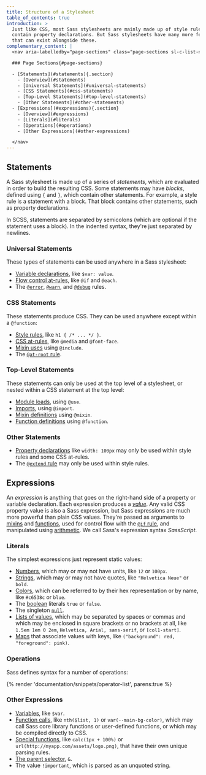 ```yaml
---
title: Structure of a Stylesheet
table_of_contents: true
introduction: >
  Just like CSS, most Sass stylesheets are mainly made up of style rules that
  contain property declarations. But Sass stylesheets have many more features
  that can exist alongside these.
complementary_content: |
  <nav aria-labelledby="page-sections" class="page-sections sl-c-list-navigation-wrapper sl-c-list-navigation-wrapper--collapsible">

  ### Page Sections{#page-sections}

  - [Statements](#statements){.section}
    - [Overview](#statements)
    - [Universal Statements](#universal-statements)
    - [CSS Statements](#css-statements)
    - [Top-Level Statements](#top-level-statements)
    - [Other Statements](#other-statements)
  - [Expressions](#expressions){.section}
    - [Overview](#expressions)
    - [Literals](#literals)
    - [Operations](#operations)
    - [Other Expressions](#other-expressions)

  </nav>
---
```


## Statements

A Sass stylesheet is made up of a series of _statements_, which are evaluated in
order to build the resulting CSS. Some statements may have _blocks_, defined
using `{` and `}`, which contain other statements. For example, a style rule is
a statement with a block. That block contains other statements, such as property
declarations.

In SCSS, statements are separated by semicolons (which are optional if the
statement uses a block). In the indented syntax, they're just separated by
newlines.

### Universal Statements

These types of statements can be used anywhere in a Sass stylesheet:

- [Variable declarations](../../variables), like `$var: value`.
- [Flow control at-rules](../../at-rules/control), like `@if` and `@each`.
- The [`@error`](../../at-rules/error), [`@warn`](../../at-rules/warn), and
  [`@debug`](../../at-rules/debug) rules.

### CSS Statements

These statements produce CSS. They can be used anywhere except within a
`@function`:

- [Style rules](../../style-rules), like `h1 { /* ... */ }`.
- [CSS at-rules](../../at-rules/css), like `@media` and `@font-face`.
- [Mixin uses](../../at-rules/mixin) using `@include`.
- The [`@at-root` rule](../../at-rules/at-root).

### Top-Level Statements

These statements can only be used at the top level of a stylesheet, or nested
within a CSS statement at the top level:

- [Module loads](../../at-rules/use), using `@use`.
- [Imports](../../at-rules/import), using `@import`.
- [Mixin definitions](../../at-rules/mixin) using `@mixin`.
- [Function definitions](../../at-rules/function) using `@function`.

### Other Statements

- [Property declarations](../../style-rules/declarations) like `width: 100px` may
  only be used within style rules and some CSS at-rules.
- The [`@extend` rule](../../at-rules/extend) may only be used within style rules.

## Expressions

An _expression_ is anything that goes on the right-hand side of a property or
variable declaration. Each expression produces a _[value][]_. Any valid CSS property
value is also a Sass expression, but Sass expressions are much more powerful
than plain CSS values. They're passed as arguments to [mixins][] and
[functions][], used for control flow with the [`@if` rule][], and manipulated using
[arithmetic][]. We call Sass's expression syntax _SassScript_.

[value]: ../../values
[mixins]: ../../at-rules/mixin
[functions]: ../../at-rules/function
[`@if` rule]: ../../at-rules/control/if
[arithmetic]: ../../operators/numeric

### Literals

The simplest expressions just represent static values:

- [Numbers](../../values/numbers), which may or may not have units, like `12` or
  `100px`.
- [Strings](../../values/strings), which may or may not have quotes, like
  `"Helvetica Neue"` or `bold`.
- [Colors](../../values/colors), which can be referred to by their hex
  representation or by name, like `#c6538c` or `blue`.
- The [boolean](../../values/booleans) literals `true` or `false`.
- The singleton [`null`](../../values/null).
- [Lists of values](../../values/lists), which may be separated by spaces or commas
  and which may be enclosed in square brackets or no brackets at all, like
  `1.5em 1em 0 2em`, `Helvetica, Arial, sans-serif`, or `[col1-start]`.
- [Maps](../../values/maps) that associate values with keys, like
  `("background": red, "foreground": pink)`.

### Operations

Sass defines syntax for a number of operations:

{% render 'documentation/snippets/operator-list', parens:true %}

### Other Expressions

- [Variables](../../variables), like `$var`.
- [Function calls](../../at-rules/function), like `nth($list, 1)` or
  `var(--main-bg-color)`, which may call Sass core library functions or
  user-defined functions, or which may be compiled directly to CSS.
- [Special functions](special-functions), like `calc(1px + 100%)` or
  `url(http://myapp.com/assets/logo.png)`, that have their own unique parsing
  rules.
- [The parent selector](../../style-rules/parent-selector), `&`.
- The value `!important`, which is parsed as an unquoted string.
